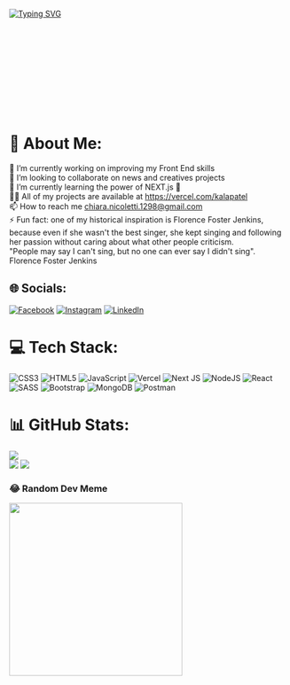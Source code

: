 <a href="https://git.io/typing-svg"><img src="https://readme-typing-svg.demolab.com?font=Lora&weight=700&size=25&duration=3000&pause=3000&color=0EB68D&center=true&vCenter=true&multiline=true&width=435&lines=Hi+%F0%9F%91%8B%2C+I'm+Chiara+Nicoletti;I'm+a+junior+Front+End+Developer+from+Sicily;Nice+to+meet+you!+%F0%9F%98%8A" alt="Typing SVG" /></a>
<br>
<br>
<br>
<br>
<br>
<br>
<br>
<br>
<br>
<br>
<br>
# 💫 About Me:
🔭 I’m currently working on improving my Front End skills<br>👯 I’m looking to collaborate on news and creatives projects<br>🌱 I’m currently learning the power of NEXT.js 💪<br>👨‍💻 All of my projects are available at https://vercel.com/kalapatel<br>
📫 How to reach me chiara.nicoletti.1298@gmail.com<br>⚡ Fun fact: one of my historical inspiration is Florence Foster Jenkins, because even if she wasn't the best singer, she kept singing and following her passion without caring about what other people criticism.<br>"People may say I can't sing, but no one can ever say I didn't sing". Florence Foster Jenkins <br>


## 🌐 Socials:
[![Facebook](https://img.shields.io/badge/Facebook-%231877F2.svg?logo=Facebook&logoColor=white)](https://facebook.com/chiara.nicoletti.31) [![Instagram](https://img.shields.io/badge/Instagram-%23E4405F.svg?logo=Instagram&logoColor=white)](https://instagram.com/kala_patell) [![LinkedIn](https://img.shields.io/badge/LinkedIn-%230077B5.svg?logo=linkedin&logoColor=white)](https://linkedin.com/in/chiara-nicoletti-b06673258) 

# 💻 Tech Stack:
![CSS3](https://img.shields.io/badge/css3-%231572B6.svg?style=for-the-badge&logo=css3&logoColor=white) ![HTML5](https://img.shields.io/badge/html5-%23E34F26.svg?style=for-the-badge&logo=html5&logoColor=white) ![JavaScript](https://img.shields.io/badge/javascript-%23323330.svg?style=for-the-badge&logo=javascript&logoColor=%23F7DF1E) ![Vercel](https://img.shields.io/badge/vercel-%23000000.svg?style=for-the-badge&logo=vercel&logoColor=white) ![Next JS](https://img.shields.io/badge/Next-black?style=for-the-badge&logo=next.js&logoColor=white) ![NodeJS](https://img.shields.io/badge/node.js-6DA55F?style=for-the-badge&logo=node.js&logoColor=white) ![React](https://img.shields.io/badge/react-%2320232a.svg?style=for-the-badge&logo=react&logoColor=%2361DAFB) ![SASS](https://img.shields.io/badge/SASS-hotpink.svg?style=for-the-badge&logo=SASS&logoColor=white) ![Bootstrap](https://img.shields.io/badge/bootstrap-%23563D7C.svg?style=for-the-badge&logo=bootstrap&logoColor=white) ![MongoDB](https://img.shields.io/badge/MongoDB-%234ea94b.svg?style=for-the-badge&logo=mongodb&logoColor=white) ![Postman](https://img.shields.io/badge/Postman-FF6C37?style=for-the-badge&logo=postman&logoColor=white)
# 📊 GitHub Stats:
![](https://github-readme-stats.vercel.app/api/top-langs/?username=KalaPatel&theme=vue-dark&hide_border=false&include_all_commits=false&count_private=false&layout=compact)<br/>
![](https://github-readme-stats.vercel.app/api?username=KalaPatel&theme=vue-dark&hide_border=false&include_all_commits=false&count_private=false) 
![](https://github-readme-streak-stats.herokuapp.com/?user=KalaPatel&theme=vue-dark&hide_border=false)

### 😂 Random Dev Meme
<img  margin="0 auto" src="https://rm.up.railway.app/" width="312px"/>

